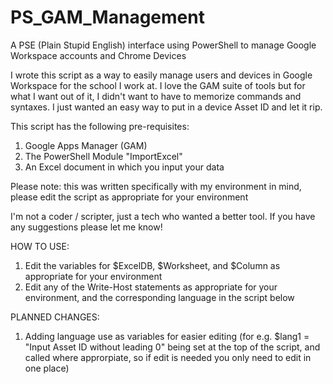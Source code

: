 # PS_GAM_Management
A PSE (Plain Stupid English) interface using PowerShell to manage Google Workspace accounts and Chrome Devices

I wrote this script as a way to easily manage users and devices in Google Workspace for the school I work at. I love the GAM suite of tools but for what I want out of it, I didn't want to have to memorize commands and syntaxes. I just wanted an easy way to put in a device Asset ID and let it rip.

This script has the following pre-requisites:
1. Google Apps Manager (GAM)
2. The PowerShell Module "ImportExcel"
3. An Excel document in which you input your data

Please note: this was written specifically with my environment in mind, please edit the script as appropriate for your environment

I'm not a coder / scripter, just a tech who wanted a better tool. If you have any suggestions please let me know!

HOW TO USE:

1. Edit the variables for $ExcelDB, $Worksheet, and $Column as appropriate for your environment
2. Edit any of the Write-Host statements as appropriate for your environment, and the corresponding language in the script below

PLANNED CHANGES:
1. Adding language use as variables for easier editing (for e.g. $lang1 = "Input Asset ID without leading 0" being set at the top of the script, and called where approrpiate, so if edit is needed you only need to edit in one place)
